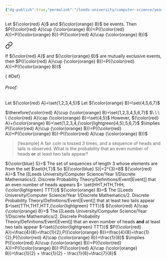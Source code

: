 ```yaml
---
{"dg-publish":true,"permalink":"/leeds-university/computer-science/year-1/discrete-mathematics/2-discrete-probability-theory/theorems/theorem-2-2/","tags":["Theorem"]}
---
```


Let ${\color{red} A}$ and ${\color{orange} B}$ be events. Then $P({\color{red} A}\cup {\color{orange} B})=P({\color{red} A})+P({\color{orange} B})-P({\color{red} A}\cap {\color{orange} B})$
<br>
<div class="transclusion internal-embed is-loaded"><a class="markdown-embed-link" href="/leeds-university/computer-science/year-1/discrete-mathematics/2-discrete-probability-theory/theorems/corollary-2-1/" aria-label="Open link"><svg xmlns="http://www.w3.org/2000/svg" width="24" height="24" viewBox="0 0 24 24" fill="none" stroke="currentColor" stroke-width="2" stroke-linecap="round" stroke-linejoin="round" class="svg-icon lucide-link"><path d="M10 13a5 5 0 0 0 7.54.54l3-3a5 5 0 0 0-7.07-7.07l-1.72 1.71"></path><path d="M14 11a5 5 0 0 0-7.54-.54l-3 3a5 5 0 0 0 7.07 7.07l1.71-1.71"></path></svg></a><div class="markdown-embed">




If ${\color{red} A}$ and ${\color{orange} B}$ are mutually exclusive events, then $P({\color{red} A}\cup {\color{orange} B})=P({\color{red} A})+P({\color{orange} B})$


</div></div>

{ #Def}


###### *Proof*:
Let ${\color{red} A}=\set{1,2,3,4,5}$
Let ${\color{orange} B}=\set{4,5,6,7}$

$\therefore{\color{red} A}\cup {\color{orange} B}=\set{1,2,3,4,5,6,7}$
$\ \ \ \ {\color{red} A}\cap {\color{orange} B}=\set{4,5}$
However, ${\color{red} A}+{\color{orange} B}=\set{1,2,3,4,{\color{lightgreen}4,5},5,6,7}$
$\implies P({\color{red} A}\cup {\color{orange} B})=P({\color{red} A})+P({\color{orange} B})-P({\color{red} A}\cap {\color{orange} B})$

>[!example] 
>A fair coin is tossed 3 times, and a sequence of heads and tails is observed. What is the probability that an even number of heads **or** at least two tails appear?

${\color{blue} S}=$ The set of sequences of length 3 whose elements are from the set $\set{H,T}$
So $|{\color{blue} S}|=2^{3}=8$
${\color{red} A}=$ The [[Leeds University/Computer Science/Year 1/Discrete Mathematics/2. Discrete Probability Theory/Definitions/Event\|Event]] that an even number of heads appears $= \set{HHT,HTH,THH,{\color{lightgreen} TTT}}$
${\color{orange} B}=$ The [[Leeds University/Computer Science/Year 1/Discrete Mathematics/2. Discrete Probability Theory/Definitions/Event\|Event]] that at least two tails appear $=\set{TTH,THT,HTT,{\color{lightgreen} TTT}}$
${\color{red} A}\cap {\color{orange} B}=$ The [[Leeds University/Computer Science/Year 1/Discrete Mathematics/2. Discrete Probability Theory/Definitions/Event\|Event]] that an even number of heads **and** at least two tails appear $=\set{{\color{lightgreen} TTT}}$
$P({\color{red} A})=\frac{4}{8}=\frac{1}{2},P({\color{orange} B})=\frac{4}{8}=\frac{1}{2},P({\color{red} A}\cap {\color{orange} B})=\frac{1}{8}$
$\implies P({\color{red} A}\cup {\color{orange} B})=P({\color{red} A})+P({\color{orange} B})-P({\color{red} A}\cap {\color{orange} B})=\frac{1}{2} + \frac{1}{2} - \frac{1}{8}=\frac{7}{8}$
